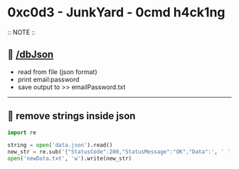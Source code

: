 # 0xc0d3 - JunkYard - 0cmd h4ck1ng

:: NOTE ::

## 🔸 [/dbJson](https://github.com/t4t34m/0xc0d3/tree/main/dbJson)
* read from file (json format)
* print email:password
* save output to >> emailPassword.txt

---
## 🔸 remove strings inside json 
```python
import re

string = open('data.json').read()
new_str = re.sub('{"StatusCode":200,"StatusMessage":"OK","Data":', ' ', string)
open('newData.txt', 'w').write(new_str)
```
